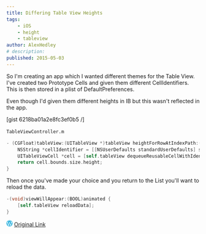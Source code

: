 ```yaml
---
title: Differing Table View Heights
tags:
    - iOS
    - height
    - tableview
author: AlexHedley
# description: 
published: 2015-05-03
---
```


So I'm creating an app which I wanted different themes for the Table View. I've created two Prototype Cells and given them different CellIdentifiers. This is then stored in a plist of DefaultPreferences.

Even though I'd given them different heights in IB but this wasn't reflected in the app.

[gist 6218ba01a2e8fc3ef0b5 /]

`TableViewController.m`

```objectivec
- (CGFloat)tableView:(UITableView *)tableView heightForRowAtIndexPath:(NSIndexPath *)indexPath {
    NSString *cellIdentifier = [[NSUserDefaults standardUserDefaults] stringForKey:@"Theme"];
    UITableViewCell *cell = [self.tableView dequeueReusableCellWithIdentifier:cellIdentifier];
    return cell.bounds.size.height;
}
```

Then once you've made your choice and you return to the List you'll want to reload the data.

```objectivec
-(void)viewWillAppear:(BOOL)animated {
    [self.tableView reloadData];
}
```

![Wordpress](../images/wordpress.png "Wordpress") [Original Link](https://alexhedley.wordpress.com/2015/05/03/differing-table-view-heights/)
